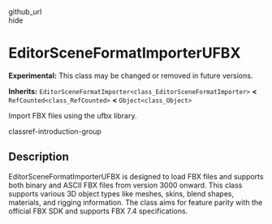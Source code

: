 github\_url  
hide

# EditorSceneFormatImporterUFBX

**Experimental:** This class may be changed or removed in future
versions.

**Inherits:**
`EditorSceneFormatImporter<class_EditorSceneFormatImporter>` **&lt;**
`RefCounted<class_RefCounted>` **&lt;** `Object<class_Object>`

Import FBX files using the ufbx library.

classref-introduction-group

## Description

EditorSceneFormatImporterUFBX is designed to load FBX files and supports
both binary and ASCII FBX files from version 3000 onward. This class
supports various 3D object types like meshes, skins, blend shapes,
materials, and rigging information. The class aims for feature parity
with the official FBX SDK and supports FBX 7.4 specifications.
